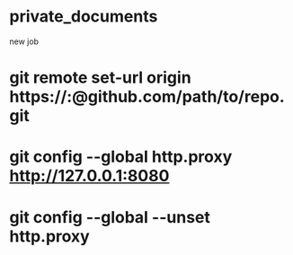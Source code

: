 # private_documents
  new job
# git remote set-url origin https://<USERNAME>:<PASSWORD>@github.com/path/to/repo.git
# git config --global http.proxy http://127.0.0.1:8080
# git config --global --unset http.proxy
